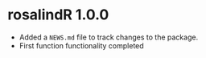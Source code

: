 # rosalindR 1.0.0

* Added a `NEWS.md` file to track changes to the package.
* First function functionality completed
